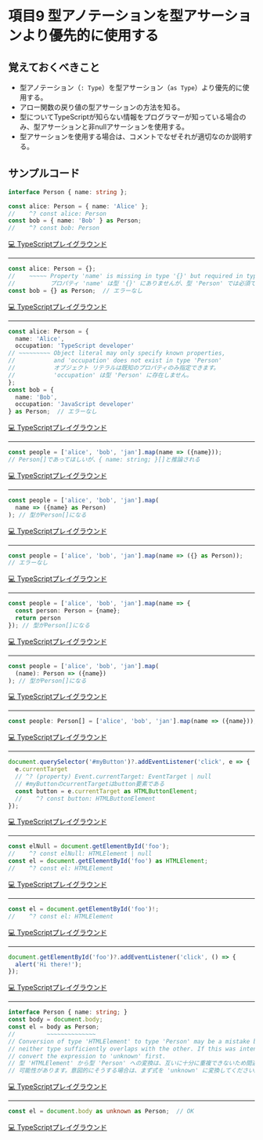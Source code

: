 # 項目9  型アノテーションを型アサーションより優先的に使用する

## 覚えておくべきこと

* 型アノテーション（`: Type`）を型アサーション（`as Type`）より優先的に使用する。
* アロー関数の戻り値の型アサーションの方法を知る。
* 型についてTypeScriptが知らない情報をプログラマーが知っている場合のみ、型アサーションと非nullアサーションを使用する。
* 型アサーションを使用する場合は、コメントでなぜそれが適切なのか説明する。

## サンプルコード

```ts
interface Person { name: string };

const alice: Person = { name: 'Alice' };
//    ^? const alice: Person
const bob = { name: 'Bob' } as Person;
//    ^? const bob: Person
```

[💻 TypeScriptプレイグラウンド](https://www.typescriptlang.org/ja/play/?ts=5.8.2#code/JYOwLgpgTgZghgYwgAgArQM4HsTIN7IhwC2EAXMhmFKAObIC+A3AFAsI5XJwA2wSFdFGy4AvPkIlyyAOQBBPkhmNWAelXJNyAHoB+ZBxBde-aUJHtOYZACMsN5OIJFSFGQCF7yhtwxpMOGoaWnoGVrb2ggEgQA)

----

```ts
const alice: Person = {};
//    ~~~~~ Property 'name' is missing in type '{}' but required in type 'Person'
//          プロパティ 'name' は型 '{}' にありませんが、型 'Person' では必須です。
const bob = {} as Person;  // エラーなし
```

[💻 TypeScriptプレイグラウンド](https://www.typescriptlang.org/ja/play/?ts=5.8.2#code/MYewdgzgLgBAhgGwJbAKYC4YAVUCcLgwC8MA3gL4DcAUAPS0yMwB+rr2uIADnlAJ4wA5GDgBbVIJhIIMUdIhIwAcylgY-HkIqSARgFdYuVAEc9SIwBNV6vpsE584QXQZM3jQOsMgW4ZAiwyAxhkBihiERcUlAewZAaPUtcklAawZAIQZAKIZAPwZAbQZAZIZAGQZAQAYo+zwCMElAcwYwwFH9QAgM4sBNBkAgBmpQSFgdEB1iMnJ4GQdCykZ6GEAKhkBLhkAfhkArBkB1BiA)

----

```ts
const alice: Person = {
  name: 'Alice',
  occupation: 'TypeScript developer'
// ~~~~~~~~~ Object literal may only specify known properties,
//           and 'occupation' does not exist in type 'Person'
//           オブジェクト リテラルは既知のプロパティのみ指定できます。
//           'occupation' は型 'Person' に存在しません。
};
const bob = {
  name: 'Bob',
  occupation: 'JavaScript developer'
} as Person;  // エラーなし
```

[💻 TypeScriptプレイグラウンド](https://www.typescriptlang.org/ja/play/?ts=5.8.2#code/MYewdgzgLgBAhgGwJbAKYC4YAVUCcLgwC8MA3gFAwxhwC2GMA5AILJqMA0lMIwwArgAc4UJOEyMAKgE9BqAMrBcSQbAAmqAG6oEIObkbkA9EZgA-C5cswA8gCMAVqmCxkUPIhi040nmAS+EHLASABmvgDWYCAA7mAwgrh6eKKoEFwmVFnZVHBgaky8AsKi4IwwaiBp1CCwqAAeSNAwSPFQsqhMOPhlxqY5OYBVDIBrDIAdDIDlDID1DIATDDCAVwyAYwyAlwyA1wyA9gyAR6aAp+6AdgyA6wyAtwyAiwwLgMUMO4D+DIDgxoBZ2oDmDICyDIB+DICaDIBADH0DOYxFQiJiYHKa0A0epdPAEQEwQDWDIANbUAFOqAdQYnoBtBkAyQwfAC+AG5yKBILA7CA7MQyNwaPQJAAhImcbi-EoAiQAKTgmjgimUqgqWh0yQM5Ax8Ag2HB4CxVEygAqGJaAH4ZAFYMCKAA)

----

```ts
const people = ['alice', 'bob', 'jan'].map(name => ({name}));
// Person[]であってほしいが、{ name: string; }[]と推論される
```

[💻 TypeScriptプレイグラウンド](https://www.typescriptlang.org/ja/play/?ts=5.8.2#code/MYewdgzgLgBADgUxHANgmBeGBtA5AQxQEtgFcAaGXAIxGoqoCt8xcBdAOgFt84AKMPi7oMAPhh8A3oOEBfAJTyA3ACgA9GpgAFBACcI4bG0DmDICEGQMYMgMwZA3gyB1BkAiDIBkGQIAMkmDIQAuGNF1EwAOZKMLJGgBYMgBXGgGtRgKoMgDEMgNEMQA)

----

```ts
const people = ['alice', 'bob', 'jan'].map(
  name => ({name} as Person)
); // 型がPerson[]になる
```

[💻 TypeScriptプレイグラウンド](https://www.typescriptlang.org/ja/play/?ts=5.8.2#code/MYewdgzgLgBADgUxHANgmBeGBtA5AQxQEtgFcAaGXAIxGoqoCt8xcBdAOgFt84AKAFAwYYfF3QYAfDD4BvUeIC+MfBBgAFBACcI4AJQC9AbhgB6UzEDR6oBkGTTvDY2gawZAVgyBohiA)

----

```ts
const people = ['alice', 'bob', 'jan'].map(name => ({} as Person));
// エラーなし
```

[💻 TypeScriptプレイグラウンド](https://www.typescriptlang.org/ja/play/?ts=5.8.2#code/MYewdgzgLgBADgUxHANgmBeGBtA5AQxQEtgFcAaGXAIxGoqoCt8xcBdAOgFt84AKMPi7oMAPhh8A3gF8Y+CDAAKCAE4RwASg0BuAFAB6fTEAVDIEuGQD8MgKwZA6gxA)

----

```ts
const people = ['alice', 'bob', 'jan'].map(name => {
  const person: Person = {name};
  return person
}); // 型がPerson[]になる
```

[💻 TypeScriptプレイグラウンド](https://www.typescriptlang.org/ja/play/?ts=5.8.2#code/MYewdgzgLgBADgUxHANgmBeGBtA5AQxQEtgFcAaGXAIxGoqoCt8xcBdAOgFt84AKMPi7oMAPhgBvAFAwYoSLEQAnCOABcMAAoIV4TJMHCAvgG4ZMJQigBXJWHg7VYKUYCUJmAHpPMQNHqgGQZtXTBsNkBrBkArBkBohiA)

----

```ts
const people = ['alice', 'bob', 'jan'].map(
  (name): Person => ({name})
); // 型がPerson[]になる
```

[💻 TypeScriptプレイグラウンド](https://www.typescriptlang.org/ja/play/?ts=5.8.2#code/MYewdgzgLgBADgUxHANgmBeGBtA5AQxQEtgFcAaGXAIxGoqoCt8xcBdAOgFt84AKAFAwYfMPi4IAlAC4YABQQAnCOEwA+EQG8xEgL6SBkgNwwA9KZiBo9UAyDAuXhsbQNYMgKwZA0QxA)

----

```ts
const people: Person[] = ['alice', 'bob', 'jan'].map(name => ({name})); // OK
```

[💻 TypeScriptプレイグラウンド](https://www.typescriptlang.org/ja/play/?ts=5.8.2#code/MYewdgzgLgBADgUxHANggXDACggThcAbQF0YBeGQgcgEMUBLYBKgGhioCMQPX2ArGmCrEAdAFsacABRgaYhOQB8MKQG9Z8gL4BKbQG4YAekMwA8gGkgA)

----

```ts
document.querySelector('#myButton')?.addEventListener('click', e => {
  e.currentTarget
  // ^? (property) Event.currentTarget: EventTarget | null
  // #myButtonのcurrentTargetはbutton要素である
  const button = e.currentTarget as HTMLButtonElement;
  //    ^? const button: HTMLButtonElement
});
```

[💻 TypeScriptプレイグラウンド](https://www.typescriptlang.org/ja/play/?ts=5.8.2#code/CYewxgrgtgpgdgFwHQEcIwE4E8DKMA2MYCIGAFAOQDEUWAQhAiXBQJQD8SAhsMAKIA3eAgAyASwDOCeJkph8YsAGsKAGgAEMdQF4AfOoDeAKHWakkDBmEAVLhgDmMBCfUB6V+oB67dWQAOGCB+mAhYrOqCwuYQljZ2jggAXBFCiLYOTuoAPupwEPj4Lu7qNPSMzIB2DBZWafFOgPYMAEblIHCAgZGABL6A5gyAQgyA0QwuYK1S6s1MrTpm1XEZCOpcEuoAEtYAsiIM43B8hLCIANxFHqZePkNwI2PMySvrm8w7MHvOAL6s+0A)

----

```ts
const elNull = document.getElementById('foo');
//    ^? const elNull: HTMLElement | null
const el = document.getElementById('foo') as HTMLElement;
//    ^? const el: HTMLElement
```

[💻 TypeScriptプレイグラウンド](https://www.typescriptlang.org/ja/play/?ts=5.8.2#code/MYewdgzgLgBApgGwHIFcEJgXhgExMFAWzjCgDoBzOKAUQTmNICEBPASRwAoByAMxBDcAlAG4AUAHoJMGTAB6AfhihIsRKnQAuGAAkAKgFkAMnQYlYAHxhg0CMSujwM2PAUbkqteu9Yce-QSEYAEMIXUMTb3NxKVl5JQc1BG19Y1N3IA)

----

```ts
const el = document.getElementById('foo')!;
//    ^? const el: HTMLElement
```

[💻 TypeScriptプレイグラウンド](https://www.typescriptlang.org/ja/play/?ts=5.8.2#code/MYewdgzgLgBApgGxgXhgExMArgWzmKAOgHM4oBRBOPAgIQE8BJNACgHIAzEENgSgEIA3ACgA9KJiSYAPQD8MUJFiIAXDAASAFQCyAGUrV8UIA)

----

```ts
document.getElementById('foo')?.addEventListener('click', () => {
  alert('Hi there!');
});
```

[💻 TypeScriptプレイグラウンド](https://www.typescriptlang.org/ja/play/?ts=5.8.2#code/CYewxgrgtgpgdgFwHQHMYIKIBsa0QIQE8BJYACgHIAzEECgSgH4kBDYYDAN3gQBkBLAM4J4MAE6UwWfmADWFADQACMvSUBeAHxKA3gCglSljjEJKACX5KEAC3EwAhAwDcegL71nQA)

----

```ts
interface Person { name: string; }
const body = document.body;
const el = body as Person;
//         ~~~~~~~~~~~~~~
// Conversion of type 'HTMLElement' to type 'Person' may be a mistake because
// neither type sufficiently overlaps with the other. If this was intentional,
// convert the expression to 'unknown' first.
// 型 'HTMLElement' から型 'Person' への変換は、互いに十分に重複できないため間違っている
// 可能性があります。意図的にそうする場合は、まず式を 'unknown' に変換してください。
```

[💻 TypeScriptプレイグラウンド](https://www.typescriptlang.org/ja/play/?ts=5.8.2#code/JYOwLgpgTgZghgYwgAgArQM4HsTIN7IhwC2EAXMhmFKAOYDcyAvgFAI5XIBGWAJgJ7IAvMl5YEAV1LgAdDwH02HMMggAbYdz6C4GNJhyKA9EeRnz5gH7Wbt2yxPIAwjgBumYDmRYYyMPwAHFAByAAkAFQBZABkAUTUIaTBgvyw-QJD0KGwQFOI4QS4UOGRiYCo4AGsUIoQ4CQwIB1MQCGAwAAtodKDKCRgYYARgCHA1QSx3KDU4AL0Ad3aOvy7vTugZZABJX07y5HndZFBIcE8iNQAaZuR2ECmVddUADwCoCAwMc9TkYIkQSogLDzXLIQbZMAyG6AaPVfhEYvFEqNkshANIMgEiGWHBLI5FKADwZAHYMgEhNQDbxoB7BkAgAyAJLlACIMgGsGQCCyoAwJTpgFnEwDgkYBzBkAsgyAKwYaYB9BkAgQyAZNTAKoJgGMGQBmDDTANEMN0A98qAX4DAOQGgBkGQBCDIAohkAfgyATQZAEAMgHhDQDPaoAQtzpgF0GQBiDHrZYAWDUAECqUnWALQZAPD6gCSGX7-QHA0F00mAdQYpYB5BkABgyAVQYaQagA)

----

```ts
const el = document.body as unknown as Person;  // OK
```

[💻 TypeScriptプレイグラウンド](https://www.typescriptlang.org/ja/play/?ts=5.8.2#code/MYewdgzgLgBApgGxgXhgExMArgWzmKAOgCMQ0BPGAQwhizAGswQB3Ma2gBTgCcJwA3DBgB6ETADyAaSA)
